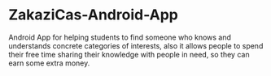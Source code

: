 # ZakaziCas-Android-App
Android App for helping students to find someone who knows and understands concrete categories of interests, also it allows people to spend their free time sharing their knowledge with people in need, so they can earn some extra money.
